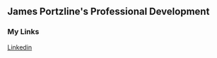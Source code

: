 ## James Portzline's Professional Development

### My Links

<a href="https://www.linkedin.com/in/jamesportzline"/>Linkedin</a>
         
